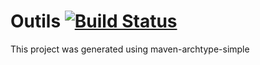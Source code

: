 # Outils [![Build Status](https://travis-ci.com/FourmiPanda/Outils.svg?token=7xPzapjzyBiydkXox7Sw&branch=master)](https://travis-ci.com/FourmiPanda/Outils)

This project was generated using maven-archtype-simple

